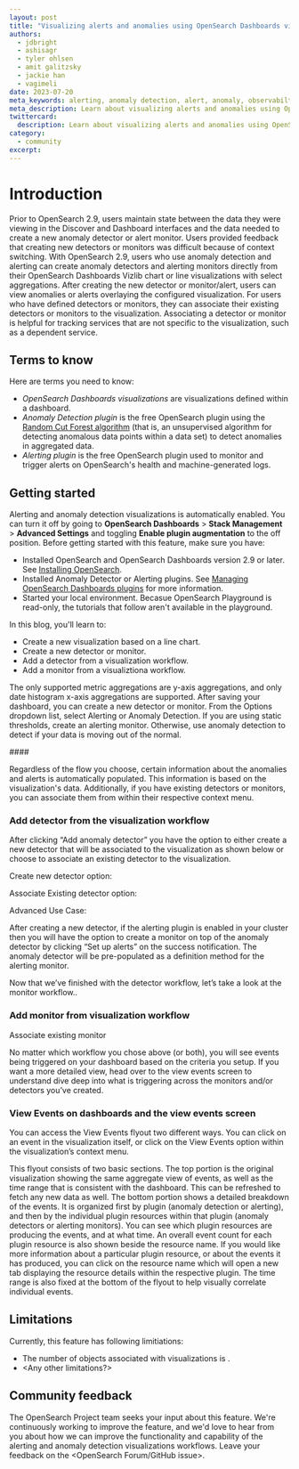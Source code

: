 ```yaml
---
layout: post
title: "Visualizing alerts and anomalies using OpenSearch Dashboards visualization tools and applications"
authors: 
  - jdbright
  - ashisagr
  - tyler ohlsen
  - amit galitzsky
  - jackie han
  - vagimeli
date: 2023-07-20
meta_keywords: alerting, anomaly detection, alert, anomaly, observabilty, dashboard, dashboards, visualizations, visualize
meta_description: Learn about visualizing alerts and anomalies using OpenSearch Dashboards visualization tools and applications.
twittercard:
  description: Learn about visualizing alerts and anomalies using OpenSearch Dashboards visualization tools and applications.
category:
  - community
excerpt: 
---
```


# Introduction

Prior to OpenSearch 2.9, users maintain state between the data they were viewing in the Discover and Dashboard interfaces and the data needed to create a new anomaly detector or alert monitor. Users provided feedback that creating new detectors or monitors was difficult because of context switching. With OpenSearch 2.9, users who use anomaly detection and alerting can create anomaly detectors and alerting monitors directly from their OpenSearch Dashboards Vizlib chart or line visualizations with select aggregations. After creating the new detector or monitor/alert, users can view anomalies or alerts overlaying the configured visualization. For users who have defined detectors or monitors, they can associate their existing detectors or monitors to the visualization. Associating a detector or monitor is helpful for tracking services that are not specific to the visualization, such as a dependent service.

## Terms to know

Here are terms you need to know:

- _OpenSearch Dashboards visualizations_ are visualizations defined within a dashboard.
- _Anomaly Detection plugin_ is the free OpenSearch plugin using the [Random Cut Forest algorithm](https://github.com/aws/random-cut-forest-by-aws) (that is, an unsupervised algorithm for detecting anomalous data points within a data set) to detect anomalies in aggregated data.
- _Alerting plugin_ is the free OpenSearch plugin used to monitor and trigger alerts on OpenSearch's health and machine-generated logs.

## Getting started

Alerting and anomaly detection visualizations is automatically enabled. You can turn it off by going to **OpenSearch Dashboards** > **Stack Management** > **Advanced Settings** and toggling **Enable plugin augmentation** to the off position. Before getting started with this feature, make sure you have:

* Installed OpenSearch and OpenSearch Dashboards version 2.9 or later. See [Installing OpenSearch]({{site.url}}{{site.baseurl}}/install-and-configure/install-opensearch/index/).
* Installed Anomaly Detector or Alerting plugins. See [Managing OpenSearch Dashboards plugins]({{site.url}}{{site.baseurl}}/install-and-configure/install-dashboards/plugins/) for more information.
* Started your local environment. Becasue OpenSearch Playground is read-only, the tutorials that follow aren't available in the playground.

In this blog, you'll learn to:

- Create a new visualization based on a line chart.
- Create a new detector or monitor.
- Add a detector from a visualization workflow.
- Add a monitor from a visualiztiona workflow.

The only supported metric aggregations are y-axis aggregations, and only date histogram x-axis aggregations are supported.  After saving your dashboard, you can create a new detector or monitor. From the Options dropdown list, select Alerting or Anomaly Detection. If you are using static thresholds, create an alerting monitor. Otherwise, use anomaly detection to detect if your data is moving out of the normal.

<insert-image-1>
#### </insert-caption>

Regardless of the flow you choose, certain information about the anomalies and alerts is automatically populated. This information is based on the visualization's data. Additionally, if you have existing detectors or monitors, you can associate them from within their respective context menu. 

### Add detector from the visualization workflow

<insert-image-2>
<insert-image-3>

After clicking “Add anomaly detector” you have the option to either create a new detector that will be associated to the visualization as shown below or choose to associate an existing detector to the visualization. 

Create new detector option:

<insert-image-4>

Associate Existing detector option:

<insert-image-5>

Advanced Use Case:

After creating a new detector, if the alerting plugin is enabled in your cluster then you will have the option to create a monitor on top of the anomaly detector by clicking “Set up alerts” on the success notification. The anomaly detector will be pre-populated as a definition method for the alerting monitor. 

Now that we’ve finished with the detector workflow, let’s take a look at the monitor workflow..

### Add monitor from visualization workflow

<insert-image-6>
<insert-image-7>

Associate existing monitor

<insert-image-8>

No matter which workflow you chose above (or both), you will see events being triggered on your dashboard based on the criteria you setup. If you want a more detailed view, head over to the view events screen to understand dive deep into what is triggering across the monitors and/or detectors you’ve created.

<insert-image-9>

### View Events on dashboards and the view events screen

You can access the View Events flyout two different ways. You can click on an event in the visualization itself, or click on the View Events option within the visualization’s context menu.

This flyout consists of two basic sections. The top portion is the original visualization showing the same aggregate view of events, as well as the time range that is consistent with the dashboard. This can be refreshed to fetch any new data as well. The bottom portion shows a detailed breakdown of the events. It is organized first by plugin (anomaly detection or alerting), and then by the individual plugin resources within that plugin (anomaly detectors or alerting monitors). You can see which plugin resources are producing the events, and at what time. An overall event count for each plugin resource is also shown beside the resource name. If you would like more information about a particular plugin resource, or about the events it has produced, you can click on the resource name which will open a new tab displaying the resource details within the respective plugin. The time range is also fixed at the bottom of the flyout to help visually correlate individual events.

<insert-image-10>

## Limitations

Currently, this feature has following limitiations:

- The number of objects associated with visualizations is <insert>.
- <Any other limitations?> 

## Community  feedback

The OpenSearch Project team seeks your input about this feature. We're continuously working to improve the feature, and we'd love to hear from you about how we can improve the functionality and capability of the alerting and anomaly detection visualizations workflows. Leave your feedback on the <OpenSearch Forum/GitHub issue>.
